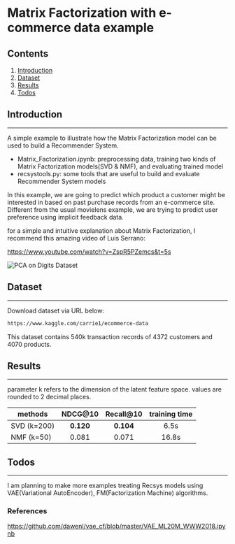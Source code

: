 Matrix Factorization with e-commerce data example
=================================================

Contents
--------

1.	[Introduction](#introduction)
2.	[Dataset](#dataset)
3.	[Results](#results)
4.	[Todos](#todos)

Introduction
------------

---

A simple example to illustrate how the Matrix Factorization model can be used to build a Recommender System.

-	Matrix_Factorization.ipynb: preprocessing data, training two kinds of Matrix Factorization models(SVD & NMF), and evaluating trained model
-	recsystools.py: some tools that are useful to build and evaluate Recommender System models

In this example, we are going to predict which product a customer might be interested in based on past purchase records from an e-commerce site. Different from the usual movielens example, we are trying to predict user preference using implicit feedback data.

for a simple and intuitive explanation about Matrix Factorization, I recommend this amazing video of Luis Serrano:

https://www.youtube.com/watch?v=ZspR5PZemcs&t=5s

![PCA on Digits Dataset](https://www.researchgate.net/profile/Jun_Xu27/publication/321344494/figure/fig1/AS:702109309751298@1544407312766/Diagram-of-matrix-factorization.png)

Dataset
-------

---

Download dataset via URL below:

```bash
https://www.kaggle.com/carrie1/ecommerce-data
```

This dataset contains 540k transaction records of 4372 customers and 4070 products.

Results
-------

---

parameter k refers to the dimension of the latent feature space. values are rounded to 2 decimal places.

| methods     | NDCG@10   | Recall@10 | training time |
|-------------|:---------:|:---------:|:-------------:|
| SVD (k=200) | **0.120** | **0.104** |     6.5s      |
| NMF (k=50)  |   0.081   |   0.071   |     16.8s     |

Todos
-----

---

I am planning to make more examples treating Recsys models using VAE(Variational AutoEncoder), FM(Factorization Machine) algorithms.

### References

https://github.com/dawenl/vae_cf/blob/master/VAE_ML20M_WWW2018.ipynb
